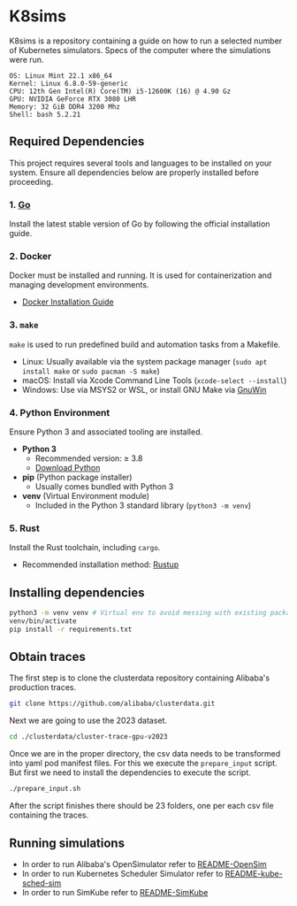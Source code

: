 
# K8sims
K8sims is a repository containing a guide on how to run a selected number of Kubernetes simulators.
Specs of the computer where the simulations were run.
```
OS: Linux Mint 22.1 x86_64
Kernel: Linux 6.8.0-59-generic
CPU: 12th Gen Intel(R) Core(TM) i5-12600K (16) @ 4.90 Gz
GPU: NVIDIA GeForce RTX 3080 LHR
Memory: 32 GiB DDR4 3200 Mhz
Shell: bash 5.2.21
```
## Required Dependencies
This project requires several tools and languages to be installed on your system. Ensure all dependencies below are properly installed before proceeding.

### 1. [Go](https://go.dev/doc/install)
Install the latest stable version of Go by following the official installation guide.

### 2. Docker
Docker must be installed and running. It is used for containerization and managing development environments.

- [Docker Installation Guide](https://docs.docker.com/get-docker/)

### 3. `make`
`make` is used to run predefined build and automation tasks from a Makefile.

- Linux: Usually available via the system package manager (`sudo apt install make` or `sudo pacman -S make`)
- macOS: Install via Xcode Command Line Tools (`xcode-select --install`)
- Windows: Use via MSYS2 or WSL, or install GNU Make via [GnuWin](http://gnuwin32.sourceforge.net/packages/make.htm)

### 4. Python Environment

Ensure Python 3 and associated tooling are installed.

- **Python 3**
  - Recommended version: ≥ 3.8
  - [Download Python](https://www.python.org/downloads/)
- **pip** (Python package installer)
  - Usually comes bundled with Python 3
- **venv** (Virtual Environment module)
  - Included in the Python 3 standard library (`python3 -m venv`)

### 5. Rust

Install the Rust toolchain, including `cargo`.

- Recommended installation method: [Rustup](https://rustup.rs)
## Installing dependencies
```sh
python3 -m venv venv # Virtual env to avoid messing with existing packages
venv/bin/activate
pip install -r requirements.txt
```
## Obtain traces
The first step is to clone the clusterdata repository containing Alibaba's production traces.
```sh
git clone https://github.com/alibaba/clusterdata.git
```
Next we are going to use the 2023 dataset.
```sh
cd ./clusterdata/cluster-trace-gpu-v2023
```
Once we are in the proper directory, the csv data needs to be transformed into yaml pod manifest files. For this we execute the `prepare_input` script. But first we need to install the dependencies to execute the script.
```sh
./prepare_input.sh
```
After the script finishes there should be 23 folders, one per each csv file containing the traces.
## Running simulations
- In order to run Alibaba's OpenSimulator refer to [README-OpenSim](./opensim/README.md)
- In order to run Kubernetes Scheduler Simulator refer to [README-kube-sched-sim](./kub-scheduler-simulator/README.md)
- In order to run SimKube refer to [README-SimKube](./simkube/README.md)

